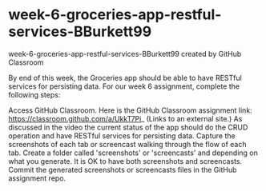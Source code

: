 # week-6-groceries-app-restful-services-BBurkett99
week-6-groceries-app-restful-services-BBurkett99 created by GitHub Classroom

By end of this week, the Groceries app should be able to have RESTful services for persisting data. For our week 6 assignment, complete the following steps:


Access GitHub Classroom. Here is the GitHub Classroom assignment link: https://classroom.github.com/a/UkkT7Pi_ (Links to an external site.)
As discussed in the video the current status of the app should do the CRUD operation and have RESTful services for persisting data.
Capture the screenshots of each tab or screencast walking through the flow of each tab.
Create a folder called 'screenshots' or 'screencasts' and depending on what you generate. It is OK to have both screenshots and screencasts.
Commit the generated screenshots or screencasts files in the GitHub assignment repo.

